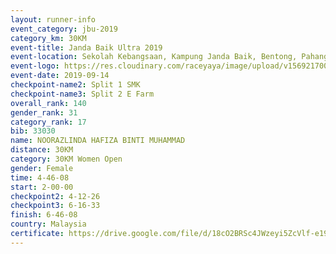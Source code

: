 ```yaml
---
layout: runner-info 
event_category: jbu-2019 
category_km: 30KM 
event-title: Janda Baik Ultra 2019
event-location: Sekolah Kebangsaan, Kampung Janda Baik, Bentong, Pahang, Malaysia 
event-logo: https://res.cloudinary.com/raceyaya/image/upload/v1569217009/logo/janda-baik_vch1pc.jpg 
event-date: 2019-09-14 
checkpoint-name2: Split 1 SMK 
checkpoint-name3: Split 2 E Farm 
overall_rank: 140
gender_rank: 31
category_rank: 17
bib: 33030
name: NOORAZLINDA HAFIZA BINTI MUHAMMAD
distance: 30KM
category: 30KM Women Open
gender: Female
time: 4-46-08
start: 2-00-00
checkpoint2: 4-12-26
checkpoint3: 6-16-33
finish: 6-46-08
country: Malaysia
certificate: https://drive.google.com/file/d/18cO2BRSc4JWzeyi5ZcVlf-e19fzrgl7q/view?usp=sharing
---
```

